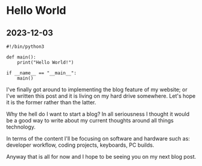 # Hello World

## 2023-12-03

```
#!/bin/python3

def main():
    print("Hello World!")

if __name__ == "__main__":
    main()
```

I've finally got around to implementing the blog feature of my website; or I've
written this post and it is living on my hard drive somewhere. Let's hope it is
the former rather than the latter.

Why the hell do I want to start a blog? In all seriousness I thought it would
be a good way to write about my current thoughts around all things technology.

In terms of the content I'll be focusing on software and hardware such as:
developer workflow, coding projects, keyboards, PC builds.

Anyway that is all for now and I hope to be seeing you on my next blog post.
